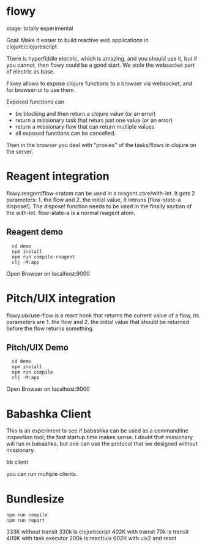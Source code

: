 # flowy

stage: totally experimental

Goal: Make it easier to build reactive web applications in clojure/clojurescript.

There is hyperfiddle electric, which is amazing, and you should use it,
but if you cannot, then flowy could be a good start. We stole the websocket part
of electric as base.

Flowy allows to expose clojure functions to a browser via websocket,
and for browser-ui to use them.

Exposed functions can
- be blocking and then return a clojure value (or an error)
- return a missionary task that returs just one value (or an error)
- return a missionary flow that can return mutliple values
- all exposed functions can be cancelled.

Then in the browser you deal with "proxies" of the tasks/flows in clojure
on the server.

# Reagent integration

flowy.reagent/flow->ratom can be used in a reagent.core/with-let. It
gets 2 parameters: 1. the flow and 2. the initial value, It retruns
[flow-state-a dispose!].  The dispose! function needs to be used in the 
finally section of the with-let. flow-state-a is a normal reagent atom.

## Reagent demo

```
  cd demo
  npm install
  npm run compile-reagent
  clj -M:app  
```  

Open Browser on localhost:9000

# Pitch/UIX integration

flowy.uix/use-flow is a react hook that returns the current value of a flow,
its parameters are 1. the flow and 2. the initial value that should be returned
before the flow returns something.

## Pitch/UIX Demo

```
  cd demo
  npm install
  npm run compile
  clj -M:app  
```  

 Open Browser on localhost:9000
 
# Babashka Client

This is an experiment to see if babashka can be used as a commandline inspection tool;
the fast startup time makes sense. I doubt that missionary will run in babashka, but
one can use the protocol that we designed without missionary.

bb client

you can run multiple clients.


# Bundlesize

```  
npm run compile
npm run report

```  

333K without transit      330k is clojurescript
402K with transit          70k is transit
409K with task executor   200k is react/uix
602K with uix2 and react

